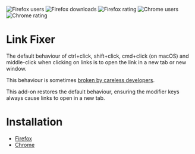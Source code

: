 ![Firefox users](https://img.shields.io/amo/users/link-fixer.svg?label=Firefox%20users)
![Firefox downloads](https://img.shields.io/amo/dw/link-fixer.svg?label=Firefox%20downloads)
![Firefox rating](https://img.shields.io/amo/rating/link-fixer.svg?label=Firefox%20rating)
![Chrome users](https://img.shields.io/chrome-web-store/users/mfgoieafikaldiglpkfgifoeigjcifmk.svg?label=Chrome%20users)
![Chrome rating](https://img.shields.io/chrome-web-store/rating/mfgoieafikaldiglpkfgifoeigjcifmk.svg?label=Chrome%20rating)

# Link Fixer



The default behaviour of ctrl+click, shift+click, cmd+click (on macOS) and middle-click when clicking on links is to open the link in a new tab or new window.

This behaviour is sometimes [broken by careless developers](https://superuser.com/questions/854797/why-does-ctrl-click-not-open-some-links-in-a-new-tab/).

This add-on restores the default behaviour, ensuring the modifier keys always cause links to open in a new tab.

# Installation

* [Firefox](https://addons.mozilla.org/en-US/firefox/addon/link-fixer/)
* [Chrome](https://chrome.google.com/webstore/detail/link-fixer/mfgoieafikaldiglpkfgifoeigjcifmk)
